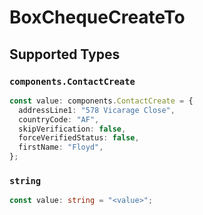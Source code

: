 # BoxChequeCreateTo


## Supported Types

### `components.ContactCreate`

```typescript
const value: components.ContactCreate = {
  addressLine1: "578 Vicarage Close",
  countryCode: "AF",
  skipVerification: false,
  forceVerifiedStatus: false,
  firstName: "Floyd",
};
```

### `string`

```typescript
const value: string = "<value>";
```


